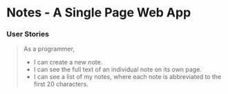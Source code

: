# Notes - A Single Page Web App

### User Stories

> As a programmer,
>
> - I can create a new note.
> - I can see the full text of an individual note on its own page.
> - I can see a list of my notes, where each note is abbreviated to the first 20 characters.
